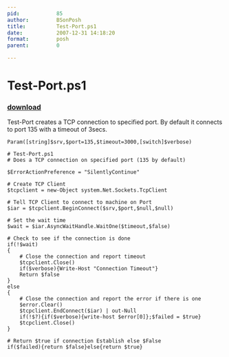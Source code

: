 ```yaml
---
pid:            85
author:         BSonPosh
title:          Test-Port.ps1
date:           2007-12-31 14:18:20
format:         posh
parent:         0

---
```


# Test-Port.ps1

### [download](Scripts\85.ps1)

Test-Port creates a TCP connection to specified port. By default it connects to port 135 with a timeout of 3secs.

```posh
Param([string]$srv,$port=135,$timeout=3000,[switch]$verbose)
 
# Test-Port.ps1
# Does a TCP connection on specified port (135 by default)
 
$ErrorActionPreference = "SilentlyContinue"
 
# Create TCP Client
$tcpclient = new-Object system.Net.Sockets.TcpClient
 
# Tell TCP Client to connect to machine on Port
$iar = $tcpclient.BeginConnect($srv,$port,$null,$null)
 
# Set the wait time
$wait = $iar.AsyncWaitHandle.WaitOne($timeout,$false)
 
# Check to see if the connection is done
if(!$wait)
{
    # Close the connection and report timeout
    $tcpclient.Close()
    if($verbose){Write-Host "Connection Timeout"}
    Return $false
}
else
{
    # Close the connection and report the error if there is one
    $error.Clear()
    $tcpclient.EndConnect($iar) | out-Null
    if(!$?){if($verbose){write-host $error[0]};$failed = $true}
    $tcpclient.Close()
}
 
# Return $true if connection Establish else $False
if($failed){return $false}else{return $true} 
```
